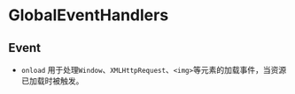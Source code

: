 # GlobalEventHandlers

## Event
- `onload`
用于处理`Window`、`XMLHttpRequest`、`<img>`等元素的加载事件，当资源已加载时被触发。